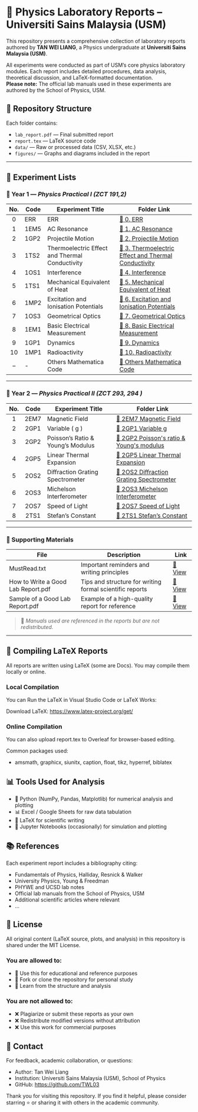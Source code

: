 # 🔬 Physics Laboratory Reports – Universiti Sains Malaysia (USM)

This repository presents a comprehensive collection of laboratory reports authored by **TAN WEI LIANG**, a Physics undergraduate at **Universiti Sains Malaysia (USM)**.

All experiments were conducted as part of USM’s core physics laboratory modules. Each report includes detailed procedures, data analysis, theoretical discussion, and LaTeX-formatted documentation.  
**Please note:** The official lab manuals used in these experiments are authored by the School of Physics, USM.

## 📁 Repository Structure

Each folder contains:

- `lab_report.pdf` — Final submitted report  
- `report.tex` — LaTeX source code  
- `data/` — Raw or processed data (CSV, XLSX, etc.)  
- `figures/` — Graphs and diagrams included in the report

---

## 🧪 Experiment Lists

### 🧾 Year 1 — *Physics Practical I (ZCT 191,2)*


| No. | Code | Experiment Title | Folder Link |
|:---:|----|------------------|-------------|
| 0 | ERR | ERR | [📂 0. ERR](./Physics%20Practical%20I%20(ZCT%20191,2)/0.%20ERR) |
| 1 | 1EM5 | AC Resonance | [📂 1. AC Resonance](./Physics%20Practical%20I%20(ZCT%20191,2)/1.%20AC%20Resonance) |
| 2 | 1GP2 | Projectile Motion | [📂 2. Projectile Motion](./Physics%20Practical%20I%20(ZCT%20191,2)/2.%20Projectile%20Motion) |
| 3 | 1TS2 | Thermoelectric Effect and Thermal Conductivity | [📂 3. Thermoelectric Effect and Thermal Conductivity](./Physics%20Practical%20I%20(ZCT%20191,2)/3.%20Thermoelectric%20Effect%20and%20Thermal%20Conductivity) |
| 4 | 1OS1 | Interference | [📂 4. Interference](./Physics%20Practical%20I%20(ZCT%20191,2)/4.%20Interference) |
| 5 | 1TS1 | Mechanical Equivalent of Heat | [📂 5. Mechanical Equivalent of Heat](./Physics%20Practical%20I%20(ZCT%20191,2)/5.Mechanical%20Equivalent%20of%20Heat) |
| 6 | 1MP2 | Excitation and Ionisation Potentials | [📂 6. Excitation and Ionisation Potentials](./Physics%20Practical%20I%20(ZCT%20191,2)/6.%20Excitation%20and%20Ionisation%20Potentials) |
| 7 | 1OS3 | Geometrical Optics | [📂 7. Geometrical Optics](./Physics%20Practical%20I%20(ZCT%20191,2)/7.%20Geometrical%20Optics) |
| 8 | 1EM1 | Basic Electrical Measurement | [📂 8. Basic Electrical Measurement](./Physics%20Practical%20I%20(ZCT%20191,2)/8.%20Basic%20Electrical%20Measurement) |
| 9 | 1GP1 | Dynamics | [📂 9. Dynamics](./Physics%20Practical%20I%20(ZCT%20191,2)/9.%20Dynamics) |
| 10 | 1MP1 | Radioactivity | [📂 10. Radioactivity](./Physics%20Practical%20I%20(ZCT%20191,2)/10.%20Radioactivity) |
| – | - | Others Mathematica Code | [📂 Others Mathematica Code](./Physics%20Practical%20I%20(ZCT%20191,2)/Others%20Mathamatica%20code) |

---

### 🧾 Year 2 — *Physics Practical II (ZCT 293, 294 )*

| No. | Code  | Experiment Title                             | Folder Link |
|:---:|:-----:|----------------------------------------------|-------------|
| 1   | 2EM7  | Magnetic Field                               | [📂 2EM7 Magnetic Field](./Physics%20Pratical%20III%20%EF%BC%88ZCT%20193%2C4%EF%BC%89/2EM7%20Magnetic%20Field) |
| 2   | 2GP1  | Variable \( g \)                             | [📂 2GP1 Variable g](./Physics%20Pratical%20III%20(ZCT%20193%2C4)/2GP1%20Variable%20g) |
| 3   | 2GP2  | Poisson’s Ratio & Young’s Modulus            | [📂 2GP2 Poisson's ratio & Young's modulus](./Physics%20Pratical%20III%20(ZCT%20193%2C4)/2GP2%20Poisson's%20ratio%20&%20Young's%20modulus) |
| 4   | 2GP5  | Linear Thermal Expansion                     | [📂 2GP5 Linear Thermal Expansion](./Physics%20Pratical%20III%20(ZCT%20193%2C4)/2GP5%20Linear%20Thermal%20Expansion) |
| 5   | 2OS2  | Diffraction Grating Spectrometer             | [📂 2OS2 Diffraction Grating Spectrometer](./Physics%20Pratical%20III%20(ZCT%20193%2C4)/2OS2%20Diffraction%20Grating%20Spectrometer) |
| 6   | 2OS3  | Michelson Interferometer                     | [📂 2OS3 Michelson Interferometer](./Physics%20Pratical%20III%20(ZCT%20193%2C4)/2OS3%20Michelson%20Interferometer) |
| 7   | 2OS7  | Speed of Light                               | [📂 2OS7 Speed of Light](./Physics%20Pratical%20III%20(ZCT%20193%2C4)/2OS7%20Speed%20of%20Light) |
| 8   | 2TS1  | Stefan’s Constant                            | [📂 2TS1 Stefan’s Constant](./Physics%20Pratical%20III%20(ZCT%20193%2C4)/2TS1%20Stefan's%20Constant) |

---

### 📄 Supporting Materials

| File | Description | Link |
|------|-------------|------|
| MustRead.txt | Important reminders and writing principles | [📄 View](./Physics%20Practical%20I%20(ZCT%20191,2)/MustRead.txt) |
| How to Write a Good Lab Report.pdf | Tips and structure for writing formal scientific reports | [📄 View](./Physics%20Practical%20I%20(ZCT%20191,2)/How%20to%20Write%20a%20Good%20Lab%20Report.pdf) |
| Sample of a Good Lab Report.pdf | Example of a high-quality report for reference | [📄 View](./Physics%20Practical%20I%20(ZCT%20191,2)/Sample%20of%20a%20Good%20Lab%20Report.pdf) |

> 📌 *Manuals used are referenced in the reports but are not redistributed.*

---

## 🔧 Compiling LaTeX Reports

All reports are written using LaTeX (some are Docs). You may compile them locally or online.

### Local Compilation

You can Run the LaTeX in Visual Studio Code or LaTeX Works:

Download LaTeX: https://www.latex-project.org/get/

### Online Compilation

You can also upload report.tex to Overleaf for browser-based editing.

Common packages used:
-	amsmath, graphicx, siunitx, caption, float, tikz, hyperref, biblatex


## 📊 Tools Used for Analysis
-	🐍 Python (NumPy, Pandas, Matplotlib) for numerical analysis and plotting
-	📊 Excel / Google Sheets for raw data tabulation
-	📄 LaTeX for scientific writing
-	📓 Jupyter Notebooks (occasionally) for simulation and plotting


## 📚 References

Each experiment report includes a bibliography citing:
-	Fundamentals of Physics, Halliday, Resnick & Walker
-	University Physics, Young & Freedman
-	PHYWE and UCSD lab notes
-	Official lab manuals from the School of Physics, USM
-	Additional scientific articles where relevant
-	...


## 📑 License

All original content (LaTeX source, plots, and analysis) in this repository is shared under the MIT License.

### You are allowed to:
-	📖 Use this for educational and reference purposes
-	📂 Fork or clone the repository for personal study
-	🧠 Learn from the structure and analysis

### You are not allowed to:
-	❌ Plagiarize or submit these reports as your own
-	❌ Redistribute modified versions without attribution
-	❌ Use this work for commercial purposes


## 🙋 Contact

For feedback, academic collaboration, or questions:
-	Author: Tan Wei Liang
-	Institution: Universiti Sains Malaysia (USM), School of Physics
-	GitHub: https://github.com/TWL03

Thank you for visiting this repository.
If you find it helpful, please consider starring ⭐ or sharing it with others in the academic community.

